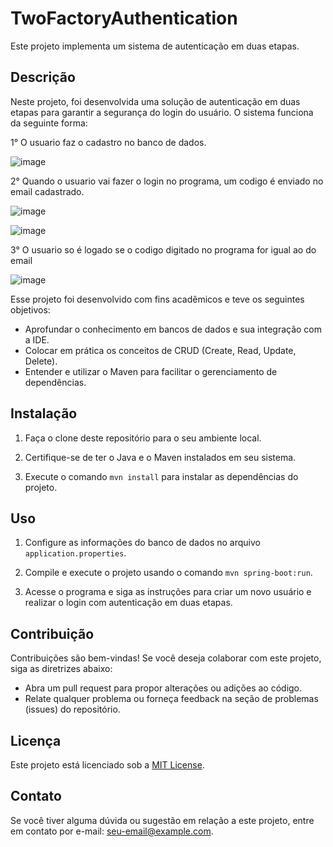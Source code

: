 # TwoFactoryAuthentication

Este projeto implementa um sistema de autenticação em duas etapas.

## Descrição
Neste projeto, foi desenvolvida uma solução de autenticação em duas etapas para garantir a segurança do login do usuário. O sistema funciona da seguinte forma:

1° O usuario faz o cadastro no banco de dados.

![image](https://user-images.githubusercontent.com/69482936/175384960-bc8748a5-43a4-469e-b1f4-765a9e36b10e.png)

2° Quando o usuario vai fazer o login no programa, um codigo é enviado no email cadastrado.

![image](https://user-images.githubusercontent.com/69482936/175385063-17e208c6-bde6-4c74-83eb-7f5921703f71.png)

![image](https://user-images.githubusercontent.com/69482936/175385102-90d7238e-c962-44da-9723-4b12f7320ac6.png)

3° O usuario so é logado se o codigo digitado no programa for igual ao do email

![image](https://user-images.githubusercontent.com/69482936/175385133-c0d1d333-d137-41d9-862d-1faaf8917213.png)

Esse projeto foi desenvolvido com fins acadêmicos e teve os seguintes objetivos:

- Aprofundar o conhecimento em bancos de dados e sua integração com a IDE.
- Colocar em prática os conceitos de CRUD (Create, Read, Update, Delete).
- Entender e utilizar o Maven para facilitar o gerenciamento de dependências.

## Instalação

1. Faça o clone deste repositório para o seu ambiente local.

2. Certifique-se de ter o Java e o Maven instalados em seu sistema.

3. Execute o comando `mvn install` para instalar as dependências do projeto.

## Uso

1. Configure as informações do banco de dados no arquivo `application.properties`.

2. Compile e execute o projeto usando o comando `mvn spring-boot:run`.

3. Acesse o programa e siga as instruções para criar um novo usuário e realizar o login com autenticação em duas etapas.

## Contribuição

Contribuições são bem-vindas! Se você deseja colaborar com este projeto, siga as diretrizes abaixo:

- Abra um pull request para propor alterações ou adições ao código.
- Relate qualquer problema ou forneça feedback na seção de problemas (issues) do repositório.

## Licença

Este projeto está licenciado sob a [MIT License](LICENSE).

## Contato

Se você tiver alguma dúvida ou sugestão em relação a este projeto, entre em contato por e-mail: [seu-email@example.com](mailto:seu-email@example.com).
